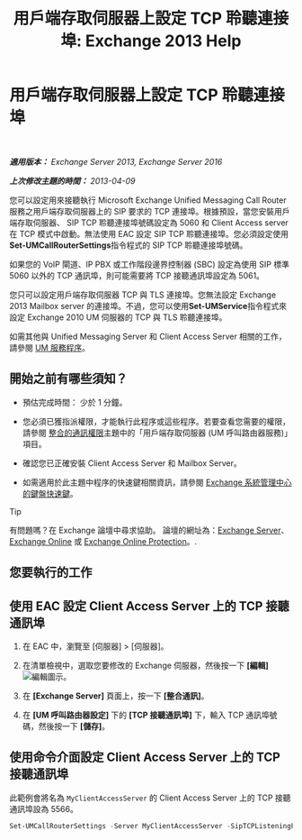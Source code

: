 ﻿---
title: '用戶端存取伺服器上設定 TCP 聆聽連接埠: Exchange 2013 Help'
TOCTitle: 用戶端存取伺服器上設定 TCP 聆聽連接埠
ms:assetid: 5f48f21a-d8d4-48b2-868f-9a3647693841
ms:mtpsurl: https://technet.microsoft.com/zh-tw/library/JJ673530(v=EXCHG.150)
ms:contentKeyID: 50553990
ms.date: 05/21/2018
mtps_version: v=EXCHG.150
ms.translationtype: MT
---

# 用戶端存取伺服器上設定 TCP 聆聽連接埠

 

_**適用版本：** Exchange Server 2013, Exchange Server 2016_

_**上次修改主題的時間：** 2013-04-09_

您可以設定用來接聽執行 Microsoft Exchange Unified Messaging Call Router 服務之用戶端存取伺服器上的 SIP 要求的 TCP 連接埠。根據預設，當您安裝用戶端存取伺服器、 SIP TCP 聆聽連接埠號碼設定為 5060 和 Client Access server 在 TCP 模式中啟動。無法使用 EAC 設定 SIP TCP 聆聽連接埠。您必須設定使用**Set-UMCallRouterSettings**指令程式的 SIP TCP 聆聽連接埠號碼。

如果您的 VoIP 閘道、IP PBX 或工作階段邊界控制器 (SBC) 設定為使用 SIP 標準 5060 以外的 TCP 通訊埠，則可能需要將 TCP 接聽通訊埠設定為 5061。

您只可以設定用戶端存取伺服器 TCP 與 TLS 連接埠。您無法設定 Exchange 2013 Mailbox server 的連接埠。不過，您可以使用**Set-UMService**指令程式來設定 Exchange 2010 UM 伺服器的 TCP 與 TLS 聆聽連接埠。

如需其他與 Unified Messaging Server 和 Client Access Server 相關的工作，請參閱 [UM 服務程序](um-services-procedures-exchange-2013-help.md)。

## 開始之前有哪些須知？

  - 預估完成時間： 少於 1 分鐘。

  - 您必須已獲指派權限，才能執行此程序或這些程序。若要查看您需要的權限，請參閱 [整合的通訊權限](unified-messaging-permissions-exchange-2013-help.md)主題中的「用戶端存取伺服器 (UM 呼叫路由器服務)」項目。

  - 確認您已正確安裝 Client Access Server 和 Mailbox Server。

  - 如需適用於此主題中程序的快速鍵相關資訊，請參閱 [Exchange 系統管理中心的鍵盤快速鍵](keyboard-shortcuts-in-the-exchange-admin-center-exchange-online-protection-help.md)。


> [!TIP]  
> 有問題嗎？在 Exchange 論壇中尋求協助。 論壇的網址為：<a href="https://go.microsoft.com/fwlink/p/?linkid=60612">Exchange Server</a>、 <a href="https://go.microsoft.com/fwlink/p/?linkid=267542">Exchange Online</a> 或 <a href="https://go.microsoft.com/fwlink/p/?linkid=285351">Exchange Online Protection</a>。.




## 您要執行的工作

## 使用 EAC 設定 Client Access Server 上的 TCP 接聽通訊埠

1.  在 EAC 中，瀏覽至 \[伺服器\] \> \[伺服器\]。

2.  在清單檢視中，選取您要修改的 Exchange 伺服器，然後按一下 **\[編輯\]**![編輯圖示](images/JJ218640.6f53ccb2-1f13-4c02-bea0-30690e6ea71d(EXCHG.150).gif "編輯圖示")。

3.  在 **\[Exchange Server\]** 頁面上，按一下 **\[整合通訊\]**。

4.  在 **\[UM 呼叫路由器設定\]** 下的 **\[TCP 接聽通訊埠\]** 下，輸入 TCP 通訊埠號碼，然後按一下 **\[儲存\]**。

## 使用命令介面設定 Client Access Server 上的 TCP 接聽通訊埠

此範例會將名為 `MyClientAccessServer` 的 Client Access Server 上的 TCP 接聽通訊埠設為 5566。

```powershell
Set-UMCallRouterSettings -Server MyClientAccessServer -SipTCPListeningPort 5566
```

